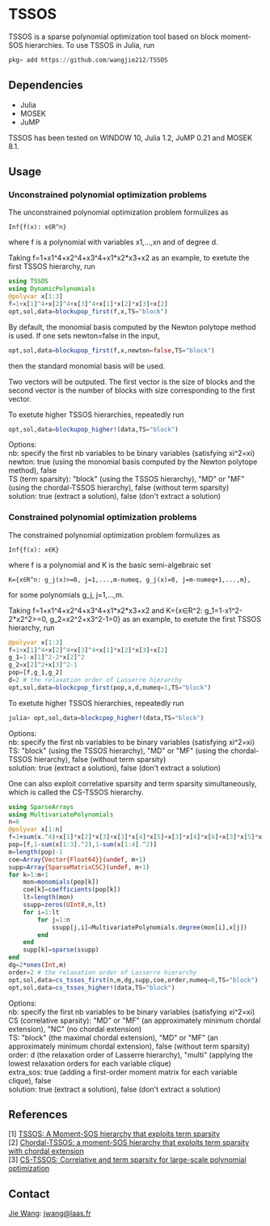 # TSSOS
TSSOS is a sparse polynomial optimization tool based on block moment-SOS hierarchies. To use TSSOS in Julia, run
```Julia
pkg> add https://github.com/wangjie212/TSSOS
 ```

## Dependencies
- Julia
- MOSEK
- JuMP

TSSOS has been tested on WINDOW 10, Julia 1.2, JuMP 0.21 and MOSEK 8.1.
## Usage
### Unconstrained polynomial optimization problems
The unconstrained polynomial optimization problem formulizes as
```
Inf{f(x): x∈R^n}
```
where f is a polynomial with variables x1,...,xn and of degree d.

Taking f=1+x1^4+x2^4+x3^4+x1\*x2\*x3+x2 as an example, to exetute the first TSSOS hierarchy, run
```Julia
using TSSOS
using DynamicPolynomials
@polyvar x[1:3]
f=1+x[1]^4+x[2]^4+x[3]^4+x[1]*x[2]*x[3]+x[2]
opt,sol,data=blockupop_first(f,x,TS="block")
```
By default, the monomial basis computed by the Newton polytope method is used. If one sets newton=false in the input,
```Julia
opt,sol,data=blockupop_first(f,x,newton=false,TS="block")
```
then the standard monomial basis will be used.

Two vectors will be outputed. The first vector is the size of blocks and the second vector is the number of blocks with size corresponding to the first vector.

To exetute higher TSSOS hierarchies, repeatedly run

```Julia
opt,sol,data=blockupop_higher!(data,TS="block")
```

Options:  
nb: specify the first nb variables to be binary variables (satisfying xi^2=xi)  
newton: true (using the monomial basis computed by the Newton polytope method), false  
TS (term sparsity): "block" (using the TSSOS hierarchy), "MD" or "MF" (using the chordal-TSSOS hierarchy), false (without term sparsity)  
solution: true (extract a solution), false (don't extract a solution)

### Constrained polynomial optimization problems
The constrained polynomial optimization problem formulizes as
```
Inf{f(x): x∈K}
```
where f is a polynomial and K is the basic semi-algebraic set
```
K={x∈R^n: g_j(x)>=0, j=1,...,m-numeq, g_j(x)=0, j=m-numeq+1,...,m},
```
for some polynomials g_j, j=1,...,m.

Taking f=1+x1^4+x2^4+x3^4+x1\*x2\*x3+x2 and K={x∈R^2: g_1=1-x1^2-2\*x2^2>=0, g_2=x2^2+x3^2-1=0} as an example, to exetute the first TSSOS hierarchy, run

```Julia
@polyvar x[1:3]
f=1+x[1]^4+x[2]^4+x[3]^4+x[1]*x[2]*x[3]+x[2]
g_1=1-x[1]^2-2*x[2]^2
g_2=x[2]^2+x[3]^2-1
pop=[f,g_1,g_2]
d=2 # the relaxation order of Lasserre hierarchy
opt,sol,data=blockcpop_first(pop,x,d,numeq=1,TS="block")
```

To exetute higher TSSOS hierarchies, repeatedly run

```Julia
julia> opt,sol,data=blockcpop_higher!(data,TS="block")
```

Options:  
nb: specify the first nb variables to be binary variables (satisfying xi^2=xi)  
TS: "block" (using the TSSOS hierarchy), "MD" or "MF" (using the chordal-TSSOS hierarchy), false (without term sparsity)  
solution: true (extract a solution), false (don't extract a solution)

One can also exploit correlative sparsity and term sparsity simultaneously, which is called the CS-TSSOS hierarchy.

```Julia
using SparseArrays
using MultivariatePolynomials
n=6
@polyvar x[1:n]
f=1+sum(x.^4)+x[1]*x[2]*x[3]+x[3]*x[4]*x[5]+x[3]*x[4]*x[6]+x[3]*x[5]*x[6]+x[4]*x[5]*x[6]
pop=[f,1-sum(x[1:3].^2),1-sum(x[1:4].^2)]
m=length(pop)-1
coe=Array{Vector{Float64}}(undef, m+1)
supp=Array{SparseMatrixCSC}(undef, m+1)
for k=1:m+1
    mon=monomials(pop[k])
    coe[k]=coefficients(pop[k])
    lt=length(mon)
    ssupp=zeros(UInt8,n,lt)
    for i=1:lt
        for j=1:n
            ssupp[j,i]=MultivariatePolynomials.degree(mon[i],x[j])
        end
    end
    supp[k]=sparse(ssupp)
end
dg=2*ones(Int,m)
order=2 # the relaxation order of Lasserre hierarchy
opt,sol,data=cs_tssos_first(n,m,dg,supp,coe,order,numeq=0,TS="block")
opt,sol,data=cs_tssos_higher!(data,TS="block")
```
Options:  
nb: specify the first nb variables to be binary variables (satisfying xi^2=xi)  
CS (correlative sparsity): "MD" or "MF" (an approximately minimum chordal extension), "NC" (no chordal extension)  
TS: "block" (the maximal chordal extension), "MD" or "MF" (an approximately minimum chordal extension), false (without term sparsity)  
order: d (the relaxation order of Lasserre hierarchy), "multi" (applying the lowest relaxation orders for each variable clique)  
extra_sos: true (adding a first-order moment matrix for each variable clique), false  
solution: true (extract a solution), false (don't extract a solution)


## References
[1] [TSSOS: A Moment-SOS hierarchy that exploits term sparsity](https://arxiv.org/abs/1912.08899)  
[2] [Chordal-TSSOS: a moment-SOS hierarchy that exploits term sparsity with chordal extension](https://arxiv.org/abs/2003.03210)  
[3] [CS-TSSOS: Correlative and term sparsity for large-scale polynomial optimization](https://arXiv:2005.02828)

## Contact
[Jie Wang](https://wangjie212.github.io/jiewang/): jwang@laas.fr
